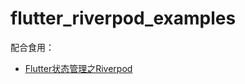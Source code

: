 # flutter_riverpod_examples


配合食用：

- [Flutter状态管理之Riverpod](https://weilu.blog.csdn.net/article/details/108352306)
